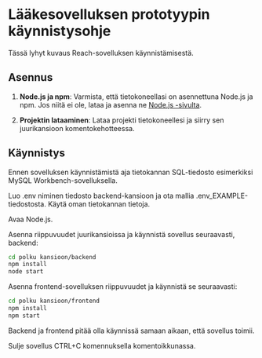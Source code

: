 # Lääkesovelluksen prototyypin käynnistysohje

Tässä lyhyt kuvaus Reach-sovelluksen käynnistämisestä. 

## Asennus

1. **Node.js ja npm**: Varmista, että tietokoneellasi on asennettuna Node.js ja npm. Jos niitä ei ole, lataa ja asenna ne [Node.js -sivulta](https://nodejs.org/).

2. **Projektin lataaminen**: Lataa projekti tietokoneellesi ja siirry sen juurikansioon komentokehotteessa.


## Käynnistys

Ennen sovelluksen käynnistämistä aja tietokannan SQL-tiedosto esimerkiksi MySQL Workbench-sovelluksella. 

Luo .env niminen tiedosto backend-kansioon ja ota mallia .env_EXAMPLE-tiedostosta. Käytä oman tietokannan tietoja. 

Avaa Node.js.

Asenna riippuvuudet juurikansioissa ja käynnistä sovellus seuraavasti, backend:

```bash
cd polku kansioon/backend
npm install
node start
```

Asenna frontend-sovelluksen riippuvuudet ja käynnistä se seuraavasti:

```bash
cd polku kansioon/frontend
npm install
npm start
```

Backend ja frontend pitää olla käynnissä samaan aikaan, että sovellus toimii. 

Sulje sovellus CTRL+C komennuksella komentoikkunassa. 
